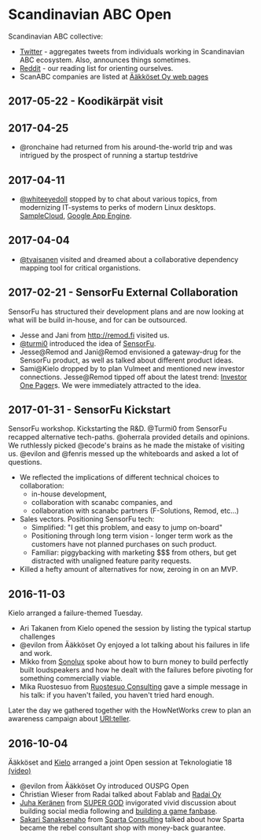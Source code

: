 # Scandinavian ABC Open

Scandinavian ABC collective:
  * [Twitter](https://twitter.com/scanabc) - aggregates tweets from
    individuals working in Scandinavian ABC ecosystem. Also, announces things
    sometimes.
  * [Reddit](https://reddit.com/r/scanabc/) - our reading list for
    orienting ourselves.
  * ScanABC companies are listed at [Ääkköset Oy web pages](https://www.scanabc.com/)


## 2017-05-22 - Koodikärpät visit

## 2017-04-25

* @ronchaine had returned from his around-the-world trip and was intrigued by the prospect
  of running a startup testdrive

## 2017-04-11

* [@whiteeyedoll](https://github.com/WhiteEyeDoll) stopped by to chat about
  various topics, from modernizing IT-systems to perks of modern Linux desktops.
  [SampleCloud](https://github.com/WhiteEyeDoll/SampleCloud),
  [Google App Engine](https://cloud.google.com/appengine/).

## 2017-04-04

* [@tvaisanen](https://github.com/tvaisanen) visited and dreamed about a collaborative dependency mapping tool for critical organistions.

## 2017-02-21 - SensorFu External Collaboration

SensorFu has structured their development plans and are now looking at
what will be build in-house, and for can be outsourced.

* Jesse and Jani from <http://remod.fi> visited us.
* [@turmi0](https://github.com/turmi0) introduced the idea of
  [SensorFu](http://www.sensorfu.com/).
* Jesse@Remod and Jani@Remod envisioned a gateway-drug for the SensorFu product,
  as well  as talked about different product ideas.
* Sami@Kielo dropped by to plan Vulmeet and mentioned new investor
  connections. Jesse@Remod tipped off about the latest trend:
  [Investor One Pager](https://www.vcforu.com/exampleonepagers)s. We were
  immediately attracted to the idea.

## 2017-01-31 - SensorFu Kickstart

SensorFu workshop. Kickstarting the R&D. @Turmi0 from SensorFu recapped
alternative tech-paths. @oherrala provided details and opinions. We
ruthlessly picked @ecode's brains as he made the mistake of visiting us.
@evilon and @fenris messed up the whiteboards and asked a lot of questions.

* We reflected the implications of different technical choices to collaboration:
  * in-house development,
  * collaboration with scanabc companies, and
  * collaboration with scanabc partners (F-Solutions, Remod, etc...)
* Sales vectors. Positioning SensorFu tech:
  * Simplified: "I get this problem, and easy to jump on-board"
  * Positioning through long term vision - longer term work as the
    customers have not planned purchases on such product.
  * Familiar: piggybacking with marketing $$$ from
    others, but get distracted with unaligned feature parity requests.
* Killed a hefty amount of alternatives for now, zeroing in on an MVP.

## 2016-11-03

Kielo arranged a failure-themed Tuesday.

* Ari Takanen from Kielo opened the session by listing the typical
  startup challenges
* @evilon from Ääkköset Oy enjoyed a lot talking about his failures in life
  and work.
* Mikko from [Sonolux](http://www.sonolux.fi/) spoke about how to
  burn money to build perfectly built loudspeakers and how he
  dealt with the failures before pivoting for something
  commercially viable.
* Mika Ruostesuo from
  [Ruostesuo Consulting](http://www.ruostesuoconsulting.fi/)
  gave a simple message in his talk: if you haven't failed,
  you haven't tried hard enough.

Later the day we gathered together with the HowNetWorks crew
to plan an awareness campaign about [URI:teller](https://uriteller.io).

## 2016-10-04

Ääkköset and [Kielo](http://kielo.com/) arranged a joint Open session
at Teknologiatie 18 [(video)](https://youtu.be/r-e25qPsojc)

* @evilon from Ääkköset Oy introduced OUSPG Open
* Christian Wieser from Radai talked about Fablab and [Radai Oy](http://radai.fi/)
* [Juha Keränen](https://twitter.com/juhakeranen) from
  [SUPER GOD](http://supergod.fi/)
  invigorated vivid discussion about building social media following
  and [building a game fanbase](http://supergod.fi/blog/2016/09/20/consider-talking/).
* [Sakari Sanaksenaho](https://twitter.com/derzakke) from
  [Sparta Consulting](https://spartaconsulting.fi/) talked about how
  Sparta became the rebel consultant shop with money-back guarantee.
